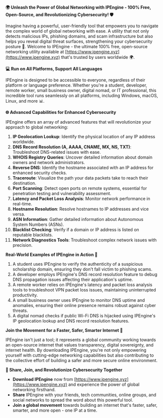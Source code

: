 **🌍 Unleash the Power of Global Networking with IPEngine - 100% Free, Open-Source, and Revolutionizing Cybersecurity! 🛡️**

Imagine having a powerful, user-friendly tool that empowers you to navigate the complex world of global networking with ease. A utility that not only detects malicious IPs, phishing domains, and scam infrastructure but also helps you reveal digital threat surfaces, strengthening your cybersecurity posture 🔐. Welcome to IPEngine - the ultimate 100% free, open-source networking utility available at [https://www.ipengine.xyz](https://www.ipengine.xyz) that's trusted by users worldwide 🌍.

**💻 Run on All Platforms, Support All Languages**

IPEngine is designed to be accessible to everyone, regardless of their platform or language preference. Whether you're a student, developer, remote worker, small business owner, digital nomad, or IT professional, this incredible tool runs seamlessly on all platforms, including Windows, macOS, Linux, and more 📊.

**🌐 Advanced Capabilities for Enhanced Cybersecurity**

IPEngine offers an array of advanced features that will revolutionize your approach to global networking:

1.  **IP Geolocation Lookup**: Identify the physical location of any IP address worldwide.
2.  **DNS Record Resolution (A, AAAA, CNAME, MX, NS, TXT)**: Troubleshoot DNS-related issues with ease.
3.  **WHOIS Registry Queries**: Uncover detailed information about domain owners and network administrators.
4.  **Reverse DNS**: Identify the hostname associated with an IP address for enhanced security checks.
5.  **Traceroute**: Visualize the path your data packets take to reach their destination.
6.  **Port Scanning**: Detect open ports on remote systems, essential for penetration testing and vulnerability assessment.
7.  **Latency and Packet Loss Analysis**: Monitor network performance in real-time.
8.  **Hostname Resolution**: Resolve hostnames to IP addresses and vice versa.
9.  **ASN Information**: Gather detailed information about Autonomous System Numbers (ASNs).
10. **Blacklist Checking**: Verify if a domain or IP address is listed on reputable blacklists.
11. **Network Diagnostics Tools**: Troubleshoot complex network issues with precision.

**Real-World Examples of IPEngine in Action 📡**

1.  A student uses IPEngine to verify the authenticity of a suspicious scholarship domain, ensuring they don't fall victim to phishing scams.
2.  A developer employs IPEngine's DNS record resolution feature to debug DNS propagation issues affecting their application's uptime.
3.  A remote worker relies on IPEngine's latency and packet loss analysis tools to troubleshoot VPN packet loss issues, maintaining uninterrupted productivity.
4.  A small business owner uses IPEngine to monitor DNS uptime and anomalies, ensuring their online presence remains robust against cyber threats.
5.  A digital nomad checks if public Wi-Fi DNS is hijacked using IPEngine's IP geolocation lookup and DNS record resolution features.

**Join the Movement for a Faster, Safer, Smarter Internet 🚀**

IPEngine isn't just a tool; it represents a global community working towards an open-source internet that values transparency, digital sovereignty, and internet health. By downloading IPEngine, you're not only empowering yourself with cutting-edge networking capabilities but also contributing to the collective effort of building a safer and more secure online environment.

**💬 Share, Join, and Revolutionize Cybersecurity Together**

-   **Download IPEngine** now from [https://www.ipengine.xyz](https://www.ipengine.xyz) and experience the power of global networking firsthand.
-   **Share** IPEngine with your friends, tech communities, online groups, and social networks to spread the word about this powerful tool.
-   **Join a global movement** towards building an internet that's faster, safer, smarter, and more open - one IP at a time.